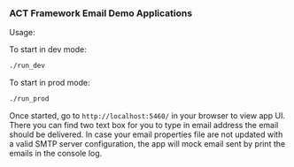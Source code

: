 ### ACT Framework Email Demo Applications

Usage:

To start in dev mode:

```bash
./run_dev
```

To start in prod mode:

```bash
./run_prod
```

Once started, go to `http://localhost:5460/` in your browser to view app UI. There you can find two text box for you to type in email address the email should be delivered. In case your email properties file are not updated with a valid SMTP server configuration, the app will mock email sent by print the emails in the console log.
